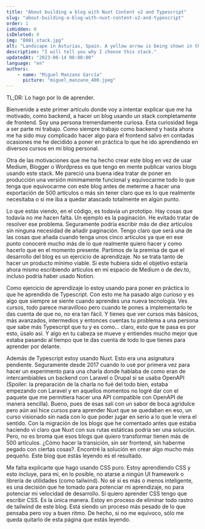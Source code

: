 ```yaml
---
title: "About building a blog with Nuxt Content v2 and Typescript"
slug: "about-building-a-blog-with-nuxt-content-v2-and-typescript"
order: 1
isHidden: 0
isDeleted: 0
img: "0001_stack.jpg"
alt: "Landscape in Asturias, Spain. A yellow arrow is being shown in the image."
description: "I will tell you why I choose this stack."
updatedAt: "2023-06-14 08:00:00"
language: "en"
authors:
    - name: "Miguel Manzano García"
      picture: "miguel_manzano_400.jpeg"
---
```


TL;DR: Lo hago por lo de aprender.

Bienvenide a este primer artículo donde voy a intentar explicar que me ha motivado, como backend, a hacer un blog usando un stack completamente de frontend. Soy una persona tremendamente curiosa. Esta curiosidad llega a ser parte mi trabajo. Como siempre trabajo como backend y hasta ahora me ha sido muy complicado hacer algo para el frontend salvo en contadas ocasiones me he decidido a poner en práctica lo que he ido aprendiendo en diversos cursos en mi blog personal.

Otra de las motivaciones que me ha hecho crear este blog en vez de usar Medium, Blogger o Wordpress es que tengo en mente publicar varios blogs usando este stack. Me pareció una buena idea tratar de poner en producción una versión minimamente funcional y equivocarme todo lo que tenga que equivocarme con este blog antes de meterme a hacer una exportación de 500 artículos o más sin tener claro que es lo que realmente necesitaba o si me iba a quedar atascado totalmente en algún punto.

Lo que estás viendo, en el código, es todavía un prototipo. Hay cosas que todavía no me hacen falta. Un ejemplo es la paginación. He evitado tratar de resolver ese problema. Seguramente podría escribir más de diez artículos sin ninguna necesidad de añadir paginación. Tengo claro que será una de las cosas que añada cuando tenga unos cinco artículos ya que en ese punto conoceré mucho más de lo que realmente quiero hacer y como hacerlo que en el momento presente. Partimos de la premisa de que el desarrollo del blog es un ejercicio de aprendizaje. No se trata tanto de hacer un producto mínimo viable. Si este hubiera sido el objetivo estaría ahora mismo escribiendo artículos en mi espacio de Medium o de dev.to, incluso podría haber usado Notion.

Como ejercicio de aprendizaje lo estoy usando para poner en práctica lo que he aprendido de Typescript. Con esto me ha pasado algo curioso y es algo que siempre se siente cuando aprendes una nueva tecnología. Ves cursos, todo parece maravilloso pero cuando te pones a implementarlo te das cuenta de que no, no era tan fácil. Y tienes que ver cursos más básicos, más avanzados, intermedios y entonces cuentas tu problema a una persona que sabe más Typescript que tu y es como... claro, esto que te pasa es por esto, úsalo así. Y algo en tu cabeza se mueve y entiendes mucho mejor que estaba pasando al tiempo que te das cuenta de todo lo que tienes para aprender por delante.

Además de Typescript estoy usando Nuxt. Esto era una asignatura pendiente. Seguramente desde 2017 cuando lo usé por primera vez para hacer un experimento para una charla donde hablaba de como eran de intercambiables un backend con Laravel o Drupal si se usaba OpenAPI (Spoiler: la preparación de la charla no fué del todo bien, estaba empezando con Laravel y en aquellos momentos no logré dar con el paquete que me permitiera hacer una API compatible con OpenAPI de manera sencilla). Bueno, pues de esas salí con un sabor de boca agridulce pero aún así hice cursos para aprender Nuxt que se quedaban en eso, un curso visionado sin nada con lo que poder jugar en serio a lo que le viera el sentido. Con la migración de los blogs que he comentado antes que estaba haciendo vi claro que Nuxt con sus rutas estáticas podría ser una solución. Pero, no es broma que esos blogs que quiero transformar tienen más de 500 artículos. ¿Cómo hacer la transición, sin ser frontend, sin haberme pegado con ciertas cosas?. Encontré la solución en crear algo mucho más pequeño. Este blog que estás leyendo es el resultado.

Me falta explicarte que hago usando CSS puro. Estoy aprendiendo CSS y esto incluye, para mi, en lo posible, no atarse a ningún UI framework o librería de utilidades (como tailwind). No sé si es más o menos inteligente, es una decisión que he tomado para potenciar mi aprendizaje, no para potenciar mi velocidad de desarrollo. Si quiero aprender CSS tengo que escribir CSS. Es la única manera. Estoy en proceso de eliminar todo rastro de tailwind de este blog. Está siendo un proceso más pesado de lo que pensaba pero voy a buen ritmo. De hecho, si no me equivoco, sólo me queda quitarlo de esta página que estás leyendo.